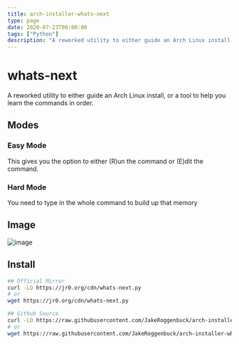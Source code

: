 ```yaml
---
title: arch-installer-whats-next
type: page
date: 2020-07-23T00:00:00
tags: ["Python"]
description: "A reworked utility to either guide an Arch Linux install, or a tool to help you learn the commands in order."
---
```


# whats-next

A reworked utility to either guide an Arch Linux install, or a tool to help you learn the commands in order.

## Modes

### Easy Mode

This gives you the option to either (R)un the command or (E)dit the command.

### Hard Mode

You need to type in the whole command to build up that memory

## Image

![image](https://user-images.githubusercontent.com/35516367/202142674-6a2f249b-d18e-45cb-a742-257634b76f09.png)

## Install

```sh
## Official Mirror
curl -LO https://jr0.org/cdn/whats-next.py
# or
wget https://jr0.org/cdn/whats-next.py

## Github Source
curl -LO https://raw.githubusercontent.com/JakeRoggenbuck/arch-installer-whats-next/main/whats-next.py
# or
wget https://raw.githubusercontent.com/JakeRoggenbuck/arch-installer-whats-next/main/whats-next.py
```
